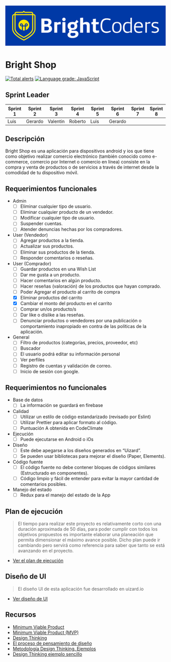 ![BrightCoders Logo](img/logo-bc.png)

# Bright Shop
[![Total alerts](https://img.shields.io/lgtm/alerts/g/BC-MAY-21-RN/proyecto-final-m22-pf-t3-reactive-01.svg?logo=lgtm&logoWidth=18)](https://lgtm.com/projects/g/BC-MAY-21-RN/proyecto-final-m22-pf-t3-reactive-01/alerts/) [![Language grade: JavaScript](https://img.shields.io/lgtm/grade/javascript/g/BC-MAY-21-RN/proyecto-final-m22-pf-t3-reactive-01.svg?logo=lgtm&logoWidth=18)](https://lgtm.com/projects/g/BC-MAY-21-RN/proyecto-final-m22-pf-t3-reactive-01/context:javascript)

## Sprint Leader

| Sprint 1 | Sprint 2 | Sprint 3 | Sprint 4 | Sprint 5 | Sprint 6 | Sprint 7 | Sprint 8 |
|---|---|---|---|---|---|---|---|
| Luis | Gerardo | Valentin | Roberto | Luis | Gerardo |

## Descripción

Bright Shop  es una aplicación para dispositivos android y ios que tiene como objetivo realizar comercio electrónico (también conocido como e-commerce, comercio por Internet o comercio en línea) consiste en la compra y venta de productos o de servicios a través de internet desde la comodidad de tu dispositivo móvil.

## Requerimientos funcionales

- Admin
  - [ ] Eliminar cualquier tipo de usuario.
  - [ ] Eliminar cualquier producto de un vendedor.
  - [ ] Modificar cualquier tipo de usuario.
  - [ ] Suspender cuentas.
  - [ ] Atender denuncias hechas por los compradores.

- User (Vendedor) 
  - [ ] Agregar productos a la tienda.
  - [ ] Actualizar sus productos.
  - [ ] Eliminar sus productos de la tienda.
  - [ ] Responder comentarios o reseñas.

- User (Comprador)
  - [ ] Guardar productos en una Wish List
  - [ ] Dar me gusta a un producto.
  - [ ] Hacer comentarios en algún producto.
  - [ ] Hacer reseñas (valoración) de los productos que hayan comprado.
  - [ ] Poder Agregar el producto al carrito de compra
  - [x] Eliminar productos del carrito
  - [x] Cambiar el monto del producto en el carrito 
  - [ ] Comprar un/os producto/s 
  - [ ] Dar like o dislike a las reseñas.
  - [ ] Denunciar productos o vendedores por una publicación o comportamiento inapropiado en contra de las políticas de la aplicación.

- General
  - [ ] Filtro de productos (categorías, precios, proveedor, etc)
  - [ ] Buscador
  - [ ] El usuario podrá editar su información personal
  - [ ] Ver perfiles
  - [ ] Registro de cuentas y validación de correo.
  - [ ] Inicio de sesión con google.

## Requerimientos no funcionales

- Base de datos
  - [ ] La información se guardará en firebase
- Calidad
  - [ ] Utilizar un estilo de código estandarizado (revisado por Eslint)
  - [ ] Utilizar Prettier para aplicar formato al código. 
  - [ ] Puntuación A obtenida en CodeClimate
- Ejecución
  - [ ] Puede ejecutarse en Android o iOs
- Diseño
  - [ ] Este debe apegarse a los diseños generados en “Uizard”.
  - [ ] Se pueden usar bibliotecas para mejorar el diseño (Paper, Elements).
- Código fuente
  - [ ] El código fuente no debe contener bloques de códigos similares (Estructurado en componentes).
  - [ ] Código limpio y fácil de entender para evitar la mayor cantidad de comentarios posibles.
- Manejo del estado
  - [ ] Redux para el manejo del estado de la App
  
## Plan de ejecución

> El tiempo para realizar este proyecto es relativamente corto con una duración aproximada de 50 días, para poder cumplir con todos los objetivos propuestos es importante elaborar una planeación que permita dimensionar el máximo avance posible. Dicho plan puede ir cambiando pero servirá como referencia para saber que tanto se está avanzando en el proyecto.

- [Ver el plan de ejecución](https://docs.google.com/spreadsheets/d/1V2kyB29hNsPqpHWT8fI7E6ks3DD5nXkNs51KUA_tlvY/edit?usp=sharing)

## Diseño de UI
> El diseño UI de esta aplicación fue desarrollado en uizard.io 

- [Ver diseño de UI](https://app.uizard.io/p/42006174)

## Recursos

- [Minimum Viable Product](https://www.agilealliance.org/glossary/mvp/#q=~(infinite~false~filters~(tags~(~'mvp))~searchTerm~'~sort~false~sortDirection~'asc~page~1))
- [Minimum Viable Product (MVP)](https://www.productplan.com/glossary/minimum-viable-product/)
- [Design Thinking](https://www.interaction-design.org/literature/topics/design-thinking)
- [El proceso de pensamiento de diseño](https://www.youtube.com/watch?v=_r0VX-aU_T8)
- [Metodología Design Thinking. Ejemplos](https://www.youtube.com/watch?v=_ul3wfKss58)
- [Design Thinking ejemplo sencillo](https://www.youtube.com/watch?v=_H33tA2-j0s)
